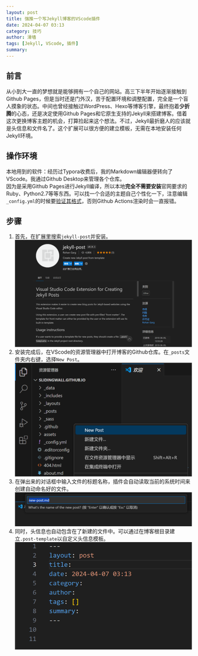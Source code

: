 ```yaml
---
layout: post
title: 强推一个写Jekyll博客的VScode插件
date: 2024-04-07 03:13
category: 技巧
author: 滑墙
tags: [Jekyll, VScode, 插件]
summary: 
---
```


## 前言

从小到大一直的梦想就是能够拥有一个自己的网站。高三下半年开始逐渐接触到Github Pages，但是当时还是门外汉，苦于配置环境和调整配置，完全是一个盲人摸象的状态。中间也曾经接触过WordPress、Hexo等博客引擎，最终抱着**少折腾**的心态，还是决定使用Github Pages和它原生支持的Jekyll来搭建博客。借着这次更换博客主题的机会，打算捡起来这个想法。不过，Jekyll最折磨人的应该就是头信息和文件名了。这个扩展可以很方便的建立模板，无需在本地安装任何Jekyll环境。  

## 操作环境

 本地用到的软件：经历过Typora收费后，我的Markdown编辑器便转向了VScode。我通过Github Desktop来管理各个仓库。  
 因为是采用Github Pages进行Jekyll编译，所以本地**完全不需要安装**官网要求的Ruby、Python2.7等等东西。可以找一个合适的主题自己个性化一下，注意编辑`_config.yml`的时候要[验证其格式](https://codebeautify.org/yaml-validator)，否则Github Actions渲染时会一直报错。

## 步骤

 1. 首先，在扩展里搜索`jekyll-post`并安装。  
![](/assets/images/vscode-jekyll-1.png)
 2. 安装完成后，在VScode的资源管理器中打开博客的Github仓库。在`_posts`文件夹内右键，选择`New Post`。  
![](/assets/images/vscode-jekyll-2.png)
 3. 在弹出来的对话框中输入文件的标题名称，插件会自动读取当前的系统时间来创建自动命名好的文件。  
![](/assets/images/vscode-jekyll-3.png)
 4. 同时，头信息也自动包含在了新建的文件中。可以通过在博客根目录建立`.post-template`以自定义头信息模板。  
![](/assets/images/vscode-jekyll-4.png)
